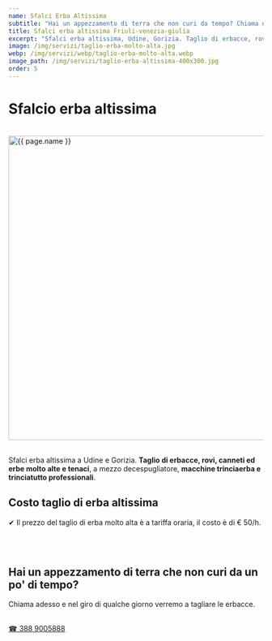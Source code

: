 ```yaml
---
name: Sfalci Erba Altissima
subtitle: "Hai un appezzamento di terra che non curi da tempo? Chiama ora!"
title: Sfalci erba altissima Friuli-venezia-giulia
excerpt: "Sfalci erba altissima, Udine, Gorizia. Taglio di erbacce, rovi, canneti ed erba molto alta e tenace, con trinciatrice. Prezzo e tariffa oraria, costo € 50/h."
image: /img/servizi/taglio-erba-molto-alta.jpg
webp: /img/servizi/webp/taglio-erba-molto-alta.webp
image_path: /img/servizi/taglio-erba-altissima-400x300.jpg
order: 5
---
```

# Sfalcio erba altissima

<br>
<div class="carousel">
<picture>
  <source srcset="{{ page.webp }}" type="image/webp">
  <source srcset="{{ page.image }}" type="image/jpeg">
  <img src="{{ page.image }}" width="800" width="800" height="600" alt="{{ page.name }}" title="{{ page.name }}"/>
</picture>
</div>
<br>

Sfalci erba altissima a Udine e Gorizia. **Taglio di erbacce, rovi, canneti ed erbe molto alte e tenaci**, a mezzo decespugliatore, **macchine trinciaerba e trinciatutto professionali**.

## Costo taglio di erba altissima

&#10004; Il prezzo del taglio di erba molto alta è a tariffa oraria, il costo è di € 50/h.

<br><br>
<div class="text-center">
  <h2>Hai un appezzamento di terra che non curi da un po' di tempo?</h2>
  <p>Chiama adesso e nel giro di qualche giorno verremo a tagliare le erbacce.</p>
  <br>
  <a title="Chiama adesso e prenota un sopralluogo" href="tel:+393889005888" class="button">&#9742; 388 9005888</a>
</div>
<br><br>
